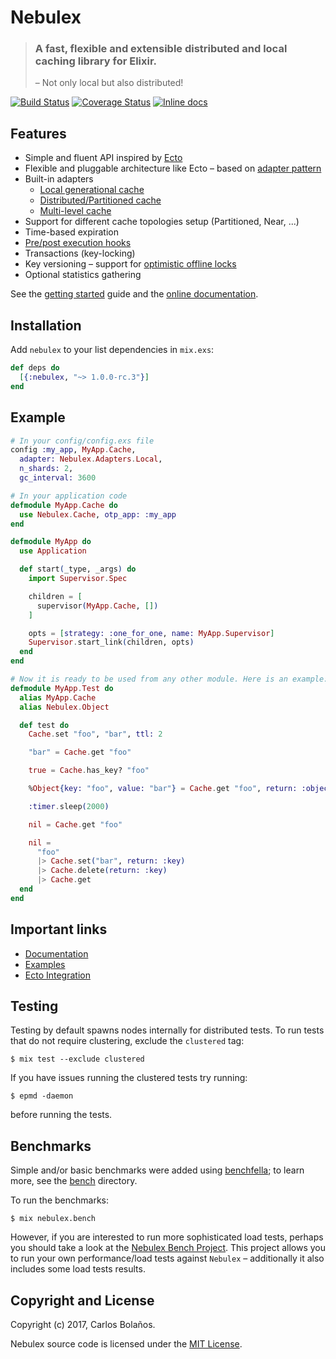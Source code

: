 # Nebulex
> ### A fast, flexible and extensible distributed and local caching library for Elixir.
> – Not only local but also distributed!

[![Build Status](https://travis-ci.org/cabol/nebulex.svg?branch=master)](https://travis-ci.org/cabol/nebulex)
[![Coverage Status](https://coveralls.io/repos/github/cabol/nebulex/badge.svg?branch=master)](https://coveralls.io/github/cabol/nebulex?branch=master)
[![Inline docs](http://inch-ci.org/github/cabol/nebulex.svg)](http://inch-ci.org/github/cabol/nebulex)

## Features

* Simple and fluent API inspired by [Ecto](https://github.com/elixir-ecto/ecto)
* Flexible and pluggable architecture like Ecto – based on [adapter pattern](https://en.wikipedia.org/wiki/Adapter_pattern)
* Built-in adapters
  - [Local generational cache](http://hexdocs.pm/nebulex/Nebulex.Adapters.Local.html)
  - [Distributed/Partitioned cache](http://hexdocs.pm/nebulex/Nebulex.Adapters.Dist.html)
  - [Multi-level cache](http://hexdocs.pm/nebulex/Nebulex.Adapters.Multilevel.html)
* Support for different cache topologies setup (Partitioned, Near, ...)
* Time-based expiration
* [Pre/post execution hooks](http://hexdocs.pm/nebulex/hooks.html)
* Transactions (key-locking)
* Key versioning – support for [optimistic offline locks](https://martinfowler.com/eaaCatalog/optimisticOfflineLock.html)
* Optional statistics gathering

See the [getting started](http://hexdocs.pm/nebulex/getting-started.html) guide
and the [online documentation](http://hexdocs.pm/nebulex/Nebulex.html).

## Installation

Add `nebulex` to your list dependencies in `mix.exs`:

```elixir
def deps do
  [{:nebulex, "~> 1.0.0-rc.3"}]
end
```

## Example

```elixir
# In your config/config.exs file
config :my_app, MyApp.Cache,
  adapter: Nebulex.Adapters.Local,
  n_shards: 2,
  gc_interval: 3600

# In your application code
defmodule MyApp.Cache do
  use Nebulex.Cache, otp_app: :my_app
end

defmodule MyApp do
  use Application

  def start(_type, _args) do
    import Supervisor.Spec

    children = [
      supervisor(MyApp.Cache, [])
    ]

    opts = [strategy: :one_for_one, name: MyApp.Supervisor]
    Supervisor.start_link(children, opts)
  end
end

# Now it is ready to be used from any other module. Here is an example:
defmodule MyApp.Test do
  alias MyApp.Cache
  alias Nebulex.Object

  def test do
    Cache.set "foo", "bar", ttl: 2

    "bar" = Cache.get "foo"

    true = Cache.has_key? "foo"

    %Object{key: "foo", value: "bar"} = Cache.get "foo", return: :object

    :timer.sleep(2000)

    nil = Cache.get "foo"

    nil =
      "foo"
      |> Cache.set("bar", return: :key)
      |> Cache.delete(return: :key)
      |> Cache.get
  end
end
```

## Important links

 * [Documentation](http://hexdocs.pm/nebulex/Nebulex.html)
 * [Examples](https://github.com/cabol/nebulex_examples)
 * [Ecto Integration](https://github.com/cabol/nebulex_ecto)

## Testing

Testing by default spawns nodes internally for distributed tests.
To run tests that do not require clustering, exclude  the `clustered` tag:

```shell
$ mix test --exclude clustered
```

If you have issues running the clustered tests try running:

```shell
$ epmd -daemon
```

before running the tests.

## Benchmarks

Simple and/or basic benchmarks were added using [benchfella](https://github.com/alco/benchfella);
to learn more, see the [bench](./bench) directory.

To run the benchmarks:

```
$ mix nebulex.bench
```

However, if you are interested to run more sophisticated load tests, perhaps you
should take a look at the [Nebulex Bench Project](https://github.com/cabol/nebulex_examples/tree/master/nebulex_bench).
This project allows you to run your own performance/load tests against
`Nebulex` – additionally it also includes some load tests results.

## Copyright and License

Copyright (c) 2017, Carlos Bolaños.

Nebulex source code is licensed under the [MIT License](LICENSE).
